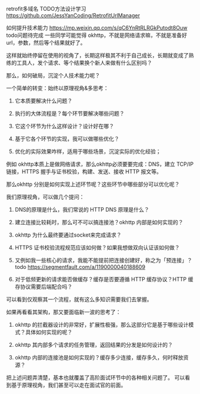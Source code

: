 
retrofit多域名  TODO方法设计学习
https://github.com/JessYanCoding/RetrofitUrlManager

如何提升技术能力
https://mp.weixin.qq.com/s/qC6YnRtRLRGkPutodt8Ouw  todo问题待完成
一些同学可能觉得 okhttp，不就是网络请求嘛，不就是准备好url，参数，然后等个结果就好了。

这样就始终停留在使用的视角了，长期这样极其不利于自己成长，长期就变成了熟练的工具人，发个请求、等个结果换个新人来做有什么区别吗？

那么，如何破局，沉淀个人技术能力呢？

一个简单的转变：始终以原理视角&多思考：

1. 它本质要解决什么问题？

2. 执行的大体流程是？每个环节要解决哪些问题？

3. 它这个环节为什么这样设计？设计好在哪？

4. 基于它各个环节的实现，我可以做哪些优化？

5. 优化的实际效果咋样，适用于哪些场景，沉淀实际的优化经验；

例如 okhttp本质上是做网络请求，那么okhttp必须要要完成：DNS，建立 TCP/IP 链接，HTTPS 握手与证书校验，构建、发送、接收 HTTP 报文等。

那么okhttp 分别是如何实现上述环节呢？这些环节中哪些部分可以优化呢？

我们原理视角，可以做几个提问：

1. DNS的原理是什么，我们常说的 HTTP DNS 原理是什么？

2. 建立连接比较耗时，那么可不可以搞连接池？okhttp 内部是如何实现的？

3. okhttp 为什么最终要通过socket来完成请求？

4. HTTPS 证书校验流程规范应该如何做？如果我想做双向认证该如何做？

5. 又例如我一些核心的请求，我能不能提前把连接创建好，称之为「预连接」？   todo https://segmentfault.com/a/1190000040188609

6. 对于低频更新的请求能否做缓存？缓存是否要遵循 HTTP 缓存协议？HTTP 缓存协议需要后端配合吗？


可以看到仅观察其一个流程，就有这么多知识需要我们去掌握。

如果再看看其架构，那又要面临新一波的思考了：
1. okhttp 的拦截器设计的非常好，扩展性极强，那么这部分它是基于哪些设计模式？具体如何实现的呢？

2. okhttp 其内部多个请求的任务管理，返回结果的分发是如何设计的？

3. okhttp 内部的连接池是如何实现的？缓存多少连接，缓存多久，何时释放资源？



把上述问题弄清楚，基本也就覆盖了高阶面试环节中的各种相关问题了。
可以看到基于原理视角，我们甚至可以走在面试官的前面。

